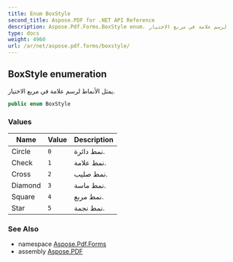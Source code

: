 ```yaml
---
title: Enum BoxStyle
second_title: Aspose.PDF for .NET API Reference
description: Aspose.Pdf.Forms.BoxStyle enum. يمثل الأنماط لرسم علامة في مربع الاختيار
type: docs
weight: 4960
url: /ar/net/aspose.pdf.forms/boxstyle/
---
```

## BoxStyle enumeration

يمثل الأنماط لرسم علامة في مربع الاختيار.

```csharp
public enum BoxStyle
```

### Values

| Name | Value | Description |
| --- | --- | --- |
| Circle | `0` | نمط دائرة. |
| Check | `1` | نمط علامة. |
| Cross | `2` | نمط صليب. |
| Diamond | `3` | نمط ماسة. |
| Square | `4` | نمط مربع. |
| Star | `5` | نمط نجمة. |

### See Also

* namespace [Aspose.Pdf.Forms](../../aspose.pdf.forms/)
* assembly [Aspose.PDF](../../)